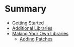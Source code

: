 # Summary

- [Getting Started](./getting_started.md)
- [Additional Libraries](./additional_libraries.md)
- [Making Your Own Libraries](./making_libraries/start.md)
    - [Adding Patches](./making_libraries/adding_patches.md)
